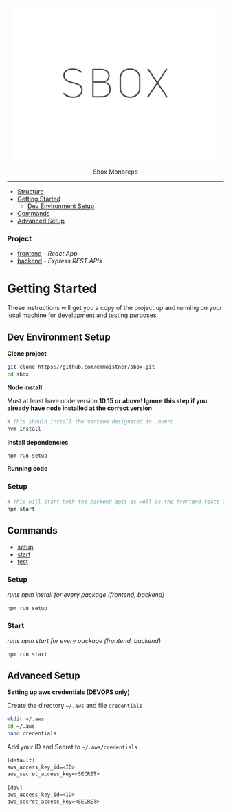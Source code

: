 <p align="center">
  <img alt="sbox" src="./images/logo.svg" width="480">
</p>

<p align="center">
  Sbox Monorepo
</p>

---

- [Structure](#project)
- [Getting Started](#getting-started)
  - [Dev Environment Setup](#dev-environment-setup)
- [Commands](#commands)
- [Advanced Setup](#advanced-setup)

### Project

- [frontend](./frontend/README.md) - _React App_
- [backend](./backend/README.md) -  _Express REST APIs_

# Getting Started

These instructions will get you a copy of the project up and running on your local machine for development and testing purposes.

## Dev Environment Setup

**Clone project**

```bash
git clone https://github.com/emmoistner/sbox.git
cd sbox
```

**Node install**

Must at least have node version **10.15 or above**! **Ignore this step if you already have node installed at the correct version**

```bash
# This should install the version designated in .nvmrc
nvm install
```

**Install dependencies**

```bash
npm run setup
```
**Running code**

### Setup
```bash
# This will start both the backend apis as well as the frontend react application
npm start
```

## Commands

- [setup](#setup)
- [start](#start)
- [test](#testing)

### Setup
_runs npm install for every package (frontend, backend)_

```bash
npm run setup
```

### Start

_runs npm start for every package (frontend, backend)_

```bash
npm run start
```


## Advanced Setup
**Setting up aws credentials (DEVOPS only)**

Create the directory `~/.aws` and file `credentials`

```bash
mkdir ~/.aws
cd ~/.aws
nano credentials
```

Add your ID and Secret to `~/.aws/credentials`

```
[default]
aws_access_key_id=<ID>
aws_secret_access_key=<SECRET>

[dev]
aws_access_key_id=<ID>
aws_secret_access_key=<SECRET>
```
